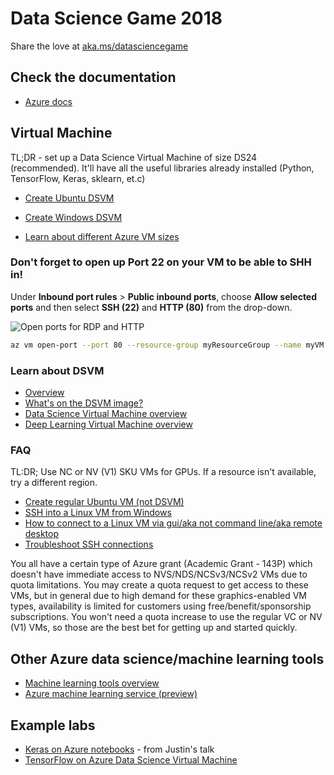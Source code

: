 # Data Science Game 2018

Share the love at [aka.ms/datasciencegame](http://aka.ms/datasciencegame)

## Check the documentation
- [Azure docs](https://docs.microsoft.com/en-us/azure/index)

## Virtual Machine
TL;DR - set up a Data Science Virtual Machine of size DS24 (recommended). It'll have all the useful libraries already installed (Python, TensorFlow, Keras, sklearn, et.c)
- [Create Ubuntu DSVM](https://docs.microsoft.com/en-us/azure/machine-learning/data-science-virtual-machine/dsvm-ubuntu-intro)
- [Create Windows DSVM](https://docs.microsoft.com/en-us/azure/machine-learning/data-science-virtual-machine/provision-vm)

- [Learn about different Azure VM sizes](https://docs.microsoft.com/en-us/azure/virtual-machines/windows/sizes-gpu)

### **Don't forget to open up Port 22 on your VM to be able to SHH in!**

Under **Inbound port rules** > **Public inbound ports**, choose **Allow selected ports** and then select **SSH (22)** and **HTTP (80)** from the drop-down. 

![Open ports for RDP and HTTP](https://docs.microsoft.com/en-us/azure/virtual-machines/linux/media/quick-create-portal/inbound-port-rules.png)
	
```bash
az vm open-port --port 80 --resource-group myResourceGroup --name myVM
```

### Learn about DSVM
- [Overview](https://azure.microsoft.com/en-us/services/virtual-machines/data-science-virtual-machines/)
- [What's on the DSVM image?](https://docs.microsoft.com/en-us/azure/machine-learning/data-science-virtual-machine/dsvm-tools-overview)
- [Data Science Virtual Machine overview](https://docs.microsoft.com/en-us/azure/machine-learning/data-science-virtual-machine/overview)
- [Deep Learning Virtual Machine overview](https://docs.microsoft.com/en-us/azure/machine-learning/data-science-virtual-machine/deep-learning-dsvm-overview)

### FAQ

TL:DR; Use NC or NV (V1) SKU VMs for GPUs. If a resource isn't available, try a different region.

- [Create regular Ubuntu VM (not DSVM)](https://docs.microsoft.com/en-us/azure/virtual-machines/linux/quick-create-portal)
- [SSH into a Linux VM from Windows](https://docs.microsoft.com/en-us/azure/virtual-machines/linux/ssh-from-windows)
- [How to connect to a Linux VM via gui/aka not command line/aka remote desktop](https://docs.microsoft.com/en-us/azure/virtual-machines/linux/)
- [Troubleshoot SSH connections](https://docs.microsoft.com/en-us/azure/virtual-machines/troubleshooting/troubleshoot-ssh-connection)


You all have a certain type of Azure grant (Academic Grant - 143P) which doesn't have immediate access to NVS/NDS/NCSv3/NCSv2 VMs due to quota limitations.
You may create a quota request to get access to these VMs, but in general due to high demand for these graphics-enabled VM types, availability is limited for customers using free/benefit/sponsorship subscriptions.
You won't need a quota increase to use the regular VC or NV (V1) VMs, so those are the best bet for getting up and started quickly. 


## Other Azure data science/machine learning tools
- [Machine learning tools overview](https://docs.microsoft.com/en-us/azure/machine-learning/)
- [Azure machine learning service (preview)](https://docs.microsoft.com/en-us/azure/machine-learning/service/)

## Example labs
- [Keras on Azure notebooks](https://github.com/Microsoft/computerscience/blob/master/Labs/AI%20and%20Machine%20Learning/Keras/Keras.md) - from Justin's talk
- [TensorFlow on Azure Data Science Virtual Machine](https://github.com/Microsoft/computerscience/blob/master/Labs/AI%20and%20Machine%20Learning/TensorFlow/TensorFlow.md)
